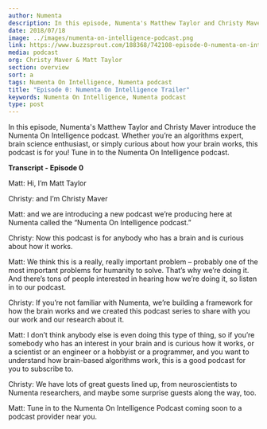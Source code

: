 ```yaml
---
author: Numenta
description: In this episode, Numenta's Matthew Taylor and Christy Maver introduce the Numenta On Intelligence podcast. Whether you’re an algorithms expert, brain science enthusiast, or simply curious about how your brain works, this podcast is for you! Tune in to the Numenta On Intelligence podcast.
date: 2018/07/18
image: ../images/numenta-on-intelligence-podcast.png
link: https://www.buzzsprout.com/188368/742108-episode-0-numenta-on-intelligence-trailer
media: podcast
org: Christy Maver & Matt Taylor
section: overview
sort: a
tags: Numenta On Intelligence, Numenta podcast
title: "Episode 0: Numenta On Intelligence Trailer"
keywords: Numenta On Intelligence, Numenta podcast
type: post
---
```


<script src="https://www.buzzsprout.com/188368/742108-episode-0-numenta-on-intelligence-trailer.js?player=small" type="text/javascript" charset="utf-8"></script>

In this episode, Numenta's Matthew Taylor and Christy Maver introduce the Numenta On Intelligence podcast. Whether you’re an algorithms expert, brain science enthusiast, or simply curious about how your brain works, this podcast is for you! Tune in to the Numenta On Intelligence podcast.

**Transcript - Episode 0**

Matt: Hi, I’m Matt Taylor

Christy: and I’m Christy Maver

Matt: and we are introducing a new podcast we’re producing here at Numenta called the “Numenta On Intelligence podcast.”

Christy: Now this podcast is for anybody who has a brain and is curious about how it works.

Matt: We think this is a really, really important problem – probably one of the most important problems for humanity to solve. That’s why we’re doing it.  And there’s tons of people interested in hearing how we’re doing it, so listen in to our podcast.

Christy: If you’re not familiar with Numenta, we’re building a framework for how the brain works and we created this podcast series to share with you our work and our research about it.

Matt: I don’t think anybody else is even doing this type of thing, so if you’re somebody who has an interest in your brain and is curious how it works, or a scientist or an engineer or a hobbyist or a programmer, and you want to understand how brain-based algorithms work, this is a good podcast for you to subscribe to.

Christy: We have lots of great guests lined up, from neuroscientists to Numenta researchers, and maybe some surprise guests along the way, too.

Matt: Tune in to the Numenta On Intelligence Podcast coming soon to a podcast provider near you.
